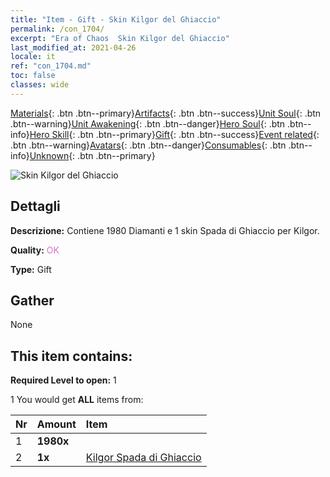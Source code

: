 ```yaml
---
title: "Item - Gift - Skin Kilgor del Ghiaccio"
permalink: /con_1704/
excerpt: "Era of Chaos  Skin Kilgor del Ghiaccio"
last_modified_at: 2021-04-26
locale: it
ref: "con_1704.md"
toc: false
classes: wide
---
```

 [Materials](/ItemsIT/){: .btn .btn--primary}[Artifacts](/ItemsIT/Artifacts/){: .btn .btn--success}[Unit Soul](/ItemsIT/UnitSoul/){: .btn .btn--warning}[Unit Awakening](/ItemsIT/UnitAwakening/){: .btn .btn--danger}[Hero Soul](/ItemsIT/HeroSoul/){: .btn .btn--info}[Hero Skill](/ItemsIT/HeroSkill/){: .btn .btn--primary}[Gift](/ItemsIT/Gift/){: .btn .btn--success}[Event related](/ItemsIT/Events/){: .btn .btn--warning}[Avatars](/ItemsIT/Avatars/){: .btn .btn--danger}[Consumables](/ItemsIT/Consumables/){: .btn .btn--info}[Unknown](/ItemsIT/Unknown/){: .btn .btn--primary}

 ![Skin Kilgor del Ghiaccio](/images/t/i_907168.png)

## Dettagli
 **Descrizione:** Contiene 1980 Diamanti e 1 skin Spada di Ghiaccio per Kilgor.

 **Quality:** <span style="color: #DA70D6">OK</span>

 **Type:** Gift

## Gather

  None

## This item contains:

 **Required Level to open:** 1

 1 You would get **ALL** items  from:

  | Nr | Amount |     Item    |
  |:---|:-------|:------------|
  | 1 |  **1980x** | <i class="fas fa-gem"/> |  | 
  | 2 |  **1x** | [Kilgor Spada di Ghiaccio](/ItemsIT/con_1055/) |  | 
